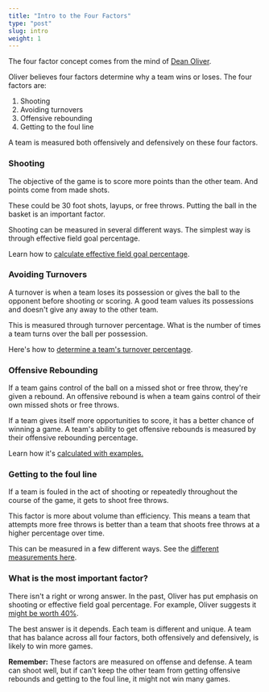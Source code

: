 ```yaml
---
title: "Intro to the Four Factors"
type: "post"
slug: intro
weight: 1
---
```


The four factor concept comes from the mind of [Dean Oliver](http://www.rawbw.com/~deano/articles/20040601_roboscout.htm).

Oliver believes four factors determine why a team wins or loses. The four factors are:

1. Shooting
2. Avoiding turnovers
3. Offensive rebounding
4. Getting to the foul line

A team is measured both offensively and defensively on these four factors.

### Shooting

The objective of the game is to score more points than the other team. And points come from made shots.

These could be 30 foot shots, layups, or free throws. Putting the ball in the basket is an important factor.

Shooting can be measured in several different ways. The simplest way is through effective field goal percentage.

Learn how to [calculate effective field goal percentage](/four-factors/efg).

### Avoiding Turnovers

A turnover is when a team loses its possession or gives the ball to the opponent before shooting or scoring. A good team values its possessions and doesn't give any away to the other team.

This is measured through turnover percentage. What is the number of times a team turns over the ball per possession.

Here's how to [determine a team's turnover percentage](/four-factors/turnovers).

### Offensive Rebounding

If a team gains control of the ball on a missed shot or free throw, they're given a rebound. An offensive rebound is when a team gains control of their own missed shots or free throws.

If a team gives itself more opportunities to score, it has a better chance of winning a game. A team's ability to get offensive rebounds is measured by their offensive rebounding percentage.

Learn how it's [calculated with examples.](/four-factors/offensive-rebounding)

### Getting to the foul line

If a team is fouled in the act of shooting or repeatedly throughout the course of the game, it gets to shoot free throws.

This factor is more about volume than efficiency. This means a team that attempts more free throws is better than a team that shoots free throws at a higher percentage over time.

This can be measured in a few different ways. See the [different measurements here](/four-factors/free-throw-rate).

### What is the most important factor?

There isn't a right or wrong answer. In the past, Oliver has put emphasis on shooting or effective field goal percentage. For example, Oliver suggests it [might be worth 40%](https://www.basketball-reference.com/about/factors.html). 

The best answer is it depends. Each team is different and unique. A team that has balance across all four factors, both offensively and defensively, is likely to win more games.

**Remember:** These factors are measured on offense and defense. A team can shoot well, but if can't keep the other team from getting offensive rebounds and getting to the foul line, it might not win many games.

